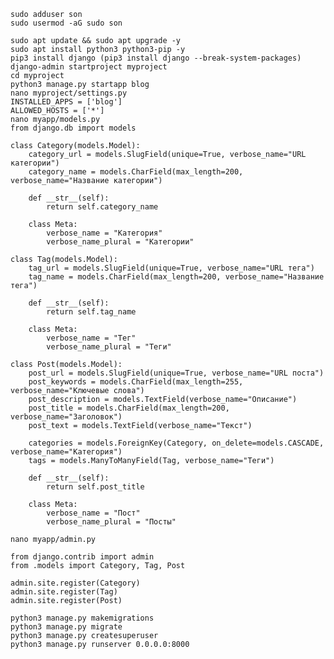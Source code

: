 `sudo adduser son`<br>
`sudo usermod -aG sudo son`<br>

`sudo apt update && sudo apt upgrade -y`<br>
`sudo apt install python3 python3-pip -y`<br>
`pip3 install django (pip3 install django --break-system-packages)`<br>
`django-admin startproject myproject`<br>
`cd myproject`<br>
`python3 manage.py startapp blog`<br>
`nano myproject/settings.py`<br>
`INSTALLED_APPS = ['blog']`<br>
`ALLOWED_HOSTS = ['*']`<br>
`nano myapp/models.py`<br>
`from django.db import models`<br>
```
class Category(models.Model):
    category_url = models.SlugField(unique=True, verbose_name="URL категории")
    category_name = models.CharField(max_length=200, verbose_name="Название категории")

    def __str__(self):
        return self.category_name

    class Meta:
        verbose_name = "Категория"
        verbose_name_plural = "Категории"

class Tag(models.Model):
    tag_url = models.SlugField(unique=True, verbose_name="URL тега")
    tag_name = models.CharField(max_length=200, verbose_name="Название тега")

    def __str__(self):
        return self.tag_name

    class Meta:
        verbose_name = "Тег"
        verbose_name_plural = "Теги"

class Post(models.Model):
    post_url = models.SlugField(unique=True, verbose_name="URL поста")
    post_keywords = models.CharField(max_length=255, verbose_name="Ключевые слова")
    post_description = models.TextField(verbose_name="Описание")
    post_title = models.CharField(max_length=200, verbose_name="Заголовок")
    post_text = models.TextField(verbose_name="Текст")

    categories = models.ForeignKey(Category, on_delete=models.CASCADE, verbose_name="Категория")
    tags = models.ManyToManyField(Tag, verbose_name="Теги")

    def __str__(self):
        return self.post_title

    class Meta:
        verbose_name = "Пост"
        verbose_name_plural = "Посты"

```
`nano myapp/admin.py`<br>
```
from django.contrib import admin
from .models import Category, Tag, Post

admin.site.register(Category)
admin.site.register(Tag)
admin.site.register(Post)
```
`python3 manage.py makemigrations`<br>
`python3 manage.py migrate`<br>
`python3 manage.py createsuperuser`<br>
`python3 manage.py runserver 0.0.0.0:8000`

